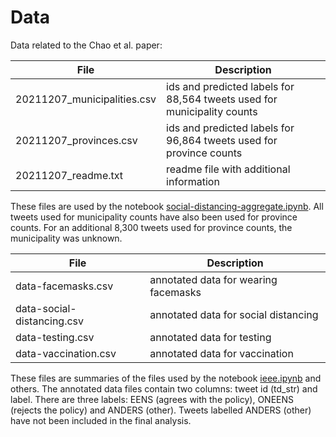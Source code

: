 # Data 

Data related to the Chao et al. paper:

| **File**                     | **Description**                               |
|----------------------------- | --------------------------------------------- |
| 20211207\_municipalities.csv | ids and predicted labels for 88,564 tweets used for municipality counts |
| 20211207\_provinces.csv      | ids and predicted labels for 96,864 tweets used for province counts     |
| 20211207\_readme.txt         | readme file with additional information       |

These files are used by the notebook [social-distancing-aggregate.ipynb](https://github.com/puregome/notebooks/blob/master/social-distancing-aggregate.ipynb).
All tweets used for municipality counts have also been used for province counts.
For an additional 8,300 tweets used for province counts, the municipality was unknown.

| **File**                     | **Description**                               |
|----------------------------- | --------------------------------------------- |
| data-facemasks.csv           | annotated data for wearing facemasks         |
| data-social-distancing.csv   | annotated data for social distancing         |
| data-testing.csv             | annotated data for testing                   |
| data-vaccination.csv         | annotated data for vaccination               |

These files are summaries of the files used by the notebook [ieee.ipynb](https://github.com/puregome/notebooks/blob/master/ieee.ipynb) and others.
The annotated data files contain two columns: tweet id (td\_str) and label. There are 
three labels: EENS (agrees with the policy), ONEENS (rejects the policy) and ANDERS
(other). Tweets labelled ANDERS (other) have not been included in the final analysis.

